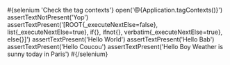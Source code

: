 \#{selenium 'Check the tag contexts'} open('@{Application.tagContexts()}') assertTextNotPresent('Yop') assertTextPresent('\[ROOT{\_executeNextElse=false}, list{\_executeNextElse=true}, if{}, ifnot{}, verbatim{\_executeNextElse=true}, else{}\]') assertTextPresent('Hello World') assertTextPresent('Hello Bab') assertTextPresent('Hello Coucou') assertTextPresent('Hello Boy Weather is sunny today in Paris') \#{/selenium}
